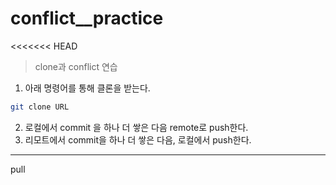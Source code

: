 # conflict__practice
<<<<<<< HEAD

>clone과 conflict 연습

1. 아래 명령어를 통해 클론을 받는다. 
```bash
git clone URL
```

2. 로컬에서 commit 을 하나 더 쌓은 다음 remote로 push한다.
3. 리모트에서 commit을 하나 더 쌓은 다음, 로컬에서 push한다.
---
pull
